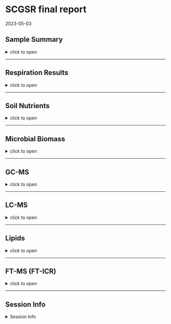 SCGSR final report
================
2023-05-03

## Sample Summary

<details>
<summary>
click to open
</summary>

Soils from northwest Alaska were homogenized and pre-incubated at -2 and
-6 degrees Celsius for three months after which they were incubated at
2,4,6,8,10 degrees Celsius for one week. After the week long incubation
soils were extracted using 0.5M K2SO4, and chloroform extracted to
measure microbial biomass and nutrient concentrations. Sub-samples were
also sent to PNNL for MPLEx (Methanol chloroform extraction) to provide
more comprehensive analysis of the molecular composition of organic
matter using FT-ICR, NMR, GC-MS and LC-MS techniques. Lipidomics were
also performed to ascertain if there were any significant shifts in
microbial biomass.

</details>

------------------------------------------------------------------------

## Respiration Results

<details>
<summary>
click to open
</summary>

Respiration measurements were taken daily during the incubation using a
Li-850 bench top respiration unit. Below are the respiration rates for
each sample, as well as the calculates total C respired. Respiration
varied significantly by incubation day, incubation temperature (LME, p
\< 0.001), and pre-incubation temperature (LME, p = 0. 0137). Asterisks
signify significant variation in ANOVA analysis (p\<0.05).

![](SCGSR_Final_data_report2_files/figure-gfm/unnamed-chunk-1-1.png)<!-- -->

</details>

------------------------------------------------------------------------

## Soil Nutrients

<details>
<summary>
click to open
</summary>

Soil K2SO4 extracts were utilized to measure ammonium, Nitrate, Total
free primary amines, phosphate, Total reducing sugars. Below are the
concentration data. An asterisks indicates a significant (p\<= 0.05,
ANOVA) difference in pre-incubation temperature. Overall ANOVA showed
that TRS changed significantly due to pre-incubation, incubation
temperature, and the interaction (ANOVA, p \< 0.001). Pre-incubated
moderate freeze soil TRS concentrations remained similar to
non-incubated soils which had significantly higher concentrations than
pre-incubated mild freeze soils (ANOVA, f = 18.18, p \< 0.013). Though
there was a trend for pre-incubated and incubated soils to have
increased concentrations of all N forms (Ammonium, Nitrate, and TFPA)
when compared to non-incubated soils, the pre-incubation temperatures
showed no significant differences after the incubation (ANOVA, p\>
0.0696405). Pre-incubation and incubation temperatures had little to no
effect on phosphate concentrations in incubated soils (ANOVA, p \> 0.49)

![](SCGSR_Final_data_report2_files/figure-gfm/unnamed-chunk-2-1.png)<!-- -->
![](SCGSR_Final_data_report2_files/figure-gfm/unnamed-chunk-3-1.png)<!-- -->

</details>

------------------------------------------------------------------------

## Microbial Biomass

<details>
<summary>
click to open
</summary>

Microbial biomass C and N was measures to identify changes in biomass
through the incubation. An asterisks indicates a significant (p\<= 0.05)
difference in pre-incubation temperature.Overall, MBC following the
incubation was significantly greater in soils that experienced the
moderate freeze compared to mild freeze (ANOVA, f = 5.19, p = 0.0138),
whereas incubation temperature and interaction did not affect MBC
significantly (ANOVA, p \> 0.071). For soils that experienced moderate
freeze, post-incubation MBC remained more or less unchanged compared to
T0 (Dunnett, p \> 0.25). On the other hand, soils that experienced mild
freeze had numerically lower MBC compared to T0; however, these values
were highly variable and therefore not significant overall (Dunnett, p
\> 0.25).

![](SCGSR_Final_data_report2_files/figure-gfm/unnamed-chunk-4-1.png)<!-- -->

</details>

------------------------------------------------------------------------

## GC-MS

<details>
<summary>
click to open
</summary>

Below is the relative quantification of compounds identified by gas
chromatography within the MPLEx extracts.Little to no variation was
identified that corresponds to the more broad metrics above in the soil
nutrient section.The statistics suggested that incubation temperature
induced significant variation for all compounds and saccharides only
(p\<0.022, PERMANOVA), though separation was not identifiable on the
PCAs. The majority of compounds measured were unidentified.

#### PCA

<img src="SCGSR_Final_data_report2_files/figure-gfm/unnamed-chunk-5-1.png" width="50%" /><img src="SCGSR_Final_data_report2_files/figure-gfm/unnamed-chunk-5-2.png" width="50%" />

</details>

------------------------------------------------------------------------

## LC-MS

<details>
<summary>
click to open
</summary>

Below is the relative quantification of compounds identified by liquid
chromatography within the MPLEx extracts.Little to no variation was
identified that corresponds to the more broad metrics above in the soil
nutrient section.The statistics suggested that incubation temperature
induced significant variation for all compounds and saccharides only
(p\<0.005, PERMANOVA), though separation was not identifiable on the
PCAs. The majority of compounds measured were unidentified.

#### PCA

<img src="SCGSR_Final_data_report2_files/figure-gfm/unnamed-chunk-6-1.png" width="50%" /><img src="SCGSR_Final_data_report2_files/figure-gfm/unnamed-chunk-6-2.png" width="50%" />

</details>

------------------------------------------------------------------------

## Lipids

<details>
<summary>
click to open
</summary>

Lipid analysis was done via liquid chrometography on MEPLEx extracts.
Some variation was identified between pre-incubation temperatures,
though little was biologically significant. Conclusion that small
changes in biomass were present but not significant. Incubation
temperature induced significant variation for lipids in the negative
mode only (p=0.009, PERMANOVA), though separation was not identifiable
on the PCAs. A big missing piece to this analysis would be community
composition.

<img src="SCGSR_Final_data_report2_files/figure-gfm/unnamed-chunk-7-1.png" width="100%" />

<img src="SCGSR_Final_data_report2_files/figure-gfm/unnamed-chunk-8-1.png" width="50%" /><img src="SCGSR_Final_data_report2_files/figure-gfm/unnamed-chunk-8-2.png" width="50%" />

</details>

------------------------------------------------------------------------

## FT-MS (FT-ICR)

<details>
<summary>
click to open
</summary>

FTICR was performed on MEPLEx extracts to gain a qualitative
understanding of the changes in organic matter composition after the
incubation. We identified differences in the total number of unique
compounds between mild and moderate freeze soils, before and after the
incubation. Unique compounds between mild and moderate freeze soils are
visualized on van krevelen diagrams corresponding to H/C (hydrogen to
carbon) vs. O/C (oxygen to carbon) content. This could be indicative of
microbial processing of organic matter and production of new organic
compounds. The PCA with both layers showed no separation based on pre
incubation and incubation temperature. When looking at non-polar layer
PCA we see a separation between the mild and moderate freeze driven by
the aromatics, and condensed aromatics in the mild freeze samples. The
pre incubation explains \~17% of the variation while the incubation
explains \~18% of the variation (PERMANOVA, F \> 5.54, p = 0.001).

#### FTICR Van krevelen diagrams:

![](SCGSR_Final_data_report2_files/figure-gfm/unnamed-chunk-9-1.png)<!-- -->

![](SCGSR_Final_data_report2_files/figure-gfm/unnamed-chunk-10-1.png)<!-- -->

#### Unique peaks at each incubation temperature

<img src="SCGSR_Final_data_report2_files/figure-gfm/unnamed-chunk-11-1.png" width="100%" />

    ## NULL

<table>
<caption>
Unique between preincubation temperatures at each incubation temperature
</caption>
<thead>
<tr>
<th style="text-align:left;">
Class
</th>
<th style="text-align:right;">
-2_Pre
</th>
<th style="text-align:right;">
-6_Pre
</th>
<th style="text-align:right;">
-2_2
</th>
<th style="text-align:right;">
-6_2
</th>
<th style="text-align:right;">
-2_4
</th>
<th style="text-align:right;">
-6_4
</th>
<th style="text-align:right;">
-2_6
</th>
<th style="text-align:right;">
-6_6
</th>
<th style="text-align:right;">
-2_8
</th>
<th style="text-align:right;">
-6_8
</th>
<th style="text-align:right;">
-2_10
</th>
<th style="text-align:right;">
-6_10
</th>
</tr>
</thead>
<tbody>
<tr>
<td style="text-align:left;">
aliphatic
</td>
<td style="text-align:right;width: 3em; background-color: lightgrey !important;">
313
</td>
<td style="text-align:right;width: 4em; font-style: italic;border-right:1px solid;">
114
</td>
<td style="text-align:right;width: 3em; background-color: lightgrey !important;">
465
</td>
<td style="text-align:right;width: 4em; font-style: italic;border-right:1px solid;">
49
</td>
<td style="text-align:right;width: 3em; background-color: lightgrey !important;">
402
</td>
<td style="text-align:right;width: 4em; font-style: italic;border-right:1px solid;">
56
</td>
<td style="text-align:right;width: 3em; background-color: lightgrey !important;">
408
</td>
<td style="text-align:right;width: 4em; font-style: italic;border-right:1px solid;">
46
</td>
<td style="text-align:right;width: 3em; background-color: lightgrey !important;">
520
</td>
<td style="text-align:right;width: 4em; font-style: italic;border-right:1px solid;">
14
</td>
<td style="text-align:right;width: 3em; background-color: lightgrey !important;">
566
</td>
<td style="text-align:right;width: 4em; font-style: italic;border-right:1px solid;">
60
</td>
</tr>
<tr>
<td style="text-align:left;">
aromatic
</td>
<td style="text-align:right;width: 3em; background-color: lightgrey !important;">
34
</td>
<td style="text-align:right;width: 4em; font-style: italic;border-right:1px solid;">
13
</td>
<td style="text-align:right;width: 3em; background-color: lightgrey !important;">
18
</td>
<td style="text-align:right;width: 4em; font-style: italic;border-right:1px solid;">
16
</td>
<td style="text-align:right;width: 3em; background-color: lightgrey !important;">
21
</td>
<td style="text-align:right;width: 4em; font-style: italic;border-right:1px solid;">
14
</td>
<td style="text-align:right;width: 3em; background-color: lightgrey !important;">
13
</td>
<td style="text-align:right;width: 4em; font-style: italic;border-right:1px solid;">
18
</td>
<td style="text-align:right;width: 3em; background-color: lightgrey !important;">
48
</td>
<td style="text-align:right;width: 4em; font-style: italic;border-right:1px solid;">
3
</td>
<td style="text-align:right;width: 3em; background-color: lightgrey !important;">
21
</td>
<td style="text-align:right;width: 4em; font-style: italic;border-right:1px solid;">
35
</td>
</tr>
<tr>
<td style="text-align:left;">
condensed aromatic
</td>
<td style="text-align:right;width: 3em; background-color: lightgrey !important;">
15
</td>
<td style="text-align:right;width: 4em; font-style: italic;border-right:1px solid;">
2
</td>
<td style="text-align:right;width: 3em; background-color: lightgrey !important;">
27
</td>
<td style="text-align:right;width: 4em; font-style: italic;border-right:1px solid;">
3
</td>
<td style="text-align:right;width: 3em; background-color: lightgrey !important;">
NA
</td>
<td style="text-align:right;width: 4em; font-style: italic;border-right:1px solid;">
18
</td>
<td style="text-align:right;width: 3em; background-color: lightgrey !important;">
9
</td>
<td style="text-align:right;width: 4em; font-style: italic;border-right:1px solid;">
3
</td>
<td style="text-align:right;width: 3em; background-color: lightgrey !important;">
25
</td>
<td style="text-align:right;width: 4em; font-style: italic;border-right:1px solid;">
NA
</td>
<td style="text-align:right;width: 3em; background-color: lightgrey !important;">
7
</td>
<td style="text-align:right;width: 4em; font-style: italic;border-right:1px solid;">
9
</td>
</tr>
<tr>
<td style="text-align:left;">
unsaturated/lignin
</td>
<td style="text-align:right;width: 3em; background-color: lightgrey !important;">
85
</td>
<td style="text-align:right;width: 4em; font-style: italic;border-right:1px solid;">
79
</td>
<td style="text-align:right;width: 3em; background-color: lightgrey !important;">
86
</td>
<td style="text-align:right;width: 4em; font-style: italic;border-right:1px solid;">
54
</td>
<td style="text-align:right;width: 3em; background-color: lightgrey !important;">
69
</td>
<td style="text-align:right;width: 4em; font-style: italic;border-right:1px solid;">
42
</td>
<td style="text-align:right;width: 3em; background-color: lightgrey !important;">
57
</td>
<td style="text-align:right;width: 4em; font-style: italic;border-right:1px solid;">
27
</td>
<td style="text-align:right;width: 3em; background-color: lightgrey !important;">
166
</td>
<td style="text-align:right;width: 4em; font-style: italic;border-right:1px solid;">
9
</td>
<td style="text-align:right;width: 3em; background-color: lightgrey !important;">
69
</td>
<td style="text-align:right;width: 4em; font-style: italic;border-right:1px solid;">
75
</td>
</tr>
</tbody>
</table>

#### Relative Abundance of each molecular class

![](SCGSR_Final_data_report2_files/figure-gfm/unnamed-chunk-12-1.png)<!-- -->

#### PCA results:

<img src="SCGSR_Final_data_report2_files/figure-gfm/unnamed-chunk-13-1.png" width="50%" /><img src="SCGSR_Final_data_report2_files/figure-gfm/unnamed-chunk-13-2.png" width="50%" />

</details>

------------------------------------------------------------------------

## Session Info

<details>
<summary>
Session Info
</summary>

Date run: 2023-06-12

    ## R version 4.2.3 (2023-03-15 ucrt)
    ## Platform: x86_64-w64-mingw32/x64 (64-bit)
    ## Running under: Windows 10 x64 (build 19045)
    ## 
    ## Matrix products: default
    ## 
    ## locale:
    ## [1] LC_COLLATE=English_United States.utf8 
    ## [2] LC_CTYPE=English_United States.utf8   
    ## [3] LC_MONETARY=English_United States.utf8
    ## [4] LC_NUMERIC=C                          
    ## [5] LC_TIME=English_United States.utf8    
    ## 
    ## attached base packages:
    ## [1] grid      stats     graphics  grDevices utils     datasets  methods  
    ## [8] base     
    ## 
    ## other attached packages:
    ##  [1] trelliscopejs_0.2.6 pmartR_2.3.0        agricolae_1.3-5    
    ##  [4] knitr_1.42          nlme_3.1-162        cowplot_1.1.1      
    ##  [7] ggpubr_0.6.0        janitor_2.2.0       pracma_2.4.2       
    ## [10] reshape2_1.4.4      ggbiplot_0.55       scales_1.2.1.9000  
    ## [13] plyr_1.8.8          vegan_2.6-4         lattice_0.20-45    
    ## [16] permute_0.9-7       lubridate_1.9.2     forcats_1.0.0      
    ## [19] stringr_1.5.0       dplyr_1.1.1         purrr_1.0.1        
    ## [22] readr_2.1.4         tidyr_1.3.0         tibble_3.2.1       
    ## [25] ggplot2_3.4.1       tidyverse_2.0.0     tarchetypes_0.7.6  
    ## [28] targets_0.14.3     
    ## 
    ## loaded via a namespace (and not attached):
    ##  [1] colorspace_2.1-0        ggsignif_0.6.4          ellipsis_0.3.2         
    ##  [4] mclust_6.0.0            snakecase_0.11.0        base64enc_0.1-3        
    ##  [7] fs_1.6.2                rstudioapi_0.14         farver_2.1.1           
    ## [10] listenv_0.9.0           furrr_0.3.1             fansi_1.0.4            
    ## [13] codetools_0.2-19        splines_4.2.3           jsonlite_1.8.4         
    ## [16] broom_1.0.4             cluster_2.1.4           shiny_1.7.4            
    ## [19] compiler_4.2.3          backports_1.4.1         Matrix_1.5-4           
    ## [22] fastmap_1.1.1           cli_3.6.0               later_1.3.0            
    ## [25] htmltools_0.5.4         prettyunits_1.1.1       tools_4.2.3            
    ## [28] igraph_1.4.1            gtable_0.3.3            glue_1.6.2             
    ## [31] Rcpp_1.0.10             carData_3.0-5           vctrs_0.6.0            
    ## [34] iterators_1.0.14        autocogs_0.1.4          xfun_0.38              
    ## [37] globals_0.16.2          ps_1.7.2                timechange_0.2.0       
    ## [40] mime_0.12               miniUI_0.1.1.1          lifecycle_1.0.3        
    ## [43] rstatix_0.7.2           future_1.32.0           MASS_7.3-60            
    ## [46] DistributionUtils_0.6-0 hms_1.1.3               promises_1.2.0.1       
    ## [49] parallel_4.2.3          yaml_2.3.7              labelled_2.11.0        
    ## [52] ggExtra_0.10.0          stringi_1.7.12          highr_0.10             
    ## [55] klaR_1.7-2              AlgDesign_1.2.1         foreach_1.5.2          
    ## [58] checkmate_2.2.0         rlang_1.1.0             pkgconfig_2.0.3        
    ## [61] evaluate_0.21           labeling_0.4.2          processx_3.8.0         
    ## [64] tidyselect_1.2.0        parallelly_1.35.0       magrittr_2.0.3         
    ## [67] R6_2.5.1                generics_0.1.3          base64url_1.4          
    ## [70] combinat_0.0-8          pillar_1.9.0            haven_2.5.2            
    ## [73] withr_2.5.0             mgcv_1.8-42             abind_1.4-5            
    ## [76] crayon_1.5.2            car_3.1-2               questionr_0.7.8        
    ## [79] utf8_1.2.3              rmarkdown_2.21          tzdb_0.3.0             
    ## [82] future.callr_0.8.1      progress_1.2.2          data.table_1.14.8      
    ## [85] callr_3.7.3             webshot_0.5.4           digest_0.6.31          
    ## [88] xtable_1.8-4            httpuv_1.6.9            munsell_0.5.0

</details>
